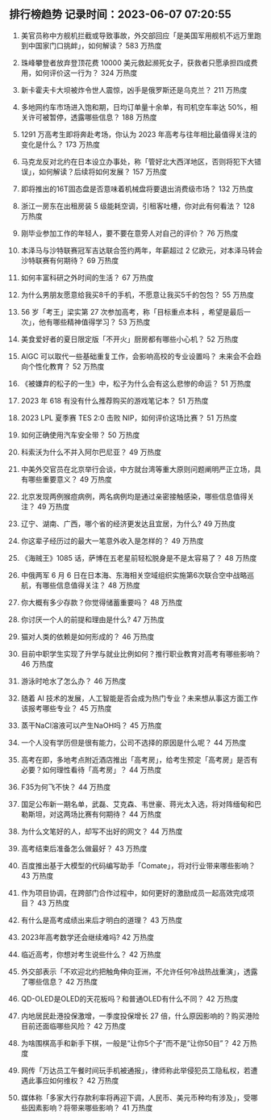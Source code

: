 
## 排行榜趋势 记录时间：2023-06-07 07:20:55
  
  1. 美官员称中方舰机拦截或导致事故，外交部回应「是美国军用舰机不远万里跑到中国家门口挑衅」，如何解读？ 583 万热度
    
  2. 珠峰攀登者放弃登顶花费 10000 美元救起濒死女子，获救者只愿承担四成费用，如何评价这一行为？ 324 万热度
    
  3. 新卡霍夫卡大坝被炸令世人震惊，凶手是俄罗斯还是乌克兰？ 211 万热度
    
  4. 多地网约车市场进入饱和期，日均订单量十余单，有司机空车率达 50%，相关许可被暂停，透露哪些信息？ 188 万热度
    
  5. 1291 万高考生即将奔赴考场，你认为 2023 年高考与往年相比最值得关注的变化是什么？ 173 万热度
    
  6. 马克龙反对北约在日本设立办事处，称「管好北大西洋地区，否则将犯下大错误」，如何解读？后续将如何发展？ 157 万热度
    
  7. 即将推出的16T固态盘是否意味着机械盘将要退出消费级市场？ 132 万热度
    
  8. 浙江一房东在出租房装 5 级能耗空调，引租客吐槽，你对此有何看法？ 128 万热度
    
  9. 刚毕业参加工作的年轻人，要不要在意旁人对自己的评价？ 76 万热度
    
  10. 本泽马与沙特联赛冠军吉达联合签约两年，年薪超过 2 亿欧元，对本泽马转会沙特联赛有何期待？ 69 万热度
    
  11. 如何丰富科研之外时间的生活？ 67 万热度
    
  12. 为什么男朋友愿意给我买8千的手机，不愿意让我买5千的包包？ 55 万热度
    
  13. 56 岁「考王」梁实第 27 次参加高考，称「目标重点本科 ，希望是最后一次」，他有哪些精神值得学习？ 53 万热度
    
  14. 美食爱好者的夏日限定版「不开火」厨房都有哪些小心机？ 52 万热度
    
  15. AIGC 可以取代一些基础重复工作，会影响高校的专业设置吗？ 未来会不会趋向个性化教育？ 52 万热度
    
  16. 《被嫌弃的松子的一生》中，松子为什么会有这么悲惨的命运？ 51 万热度
    
  17. 2023 年 618 有没有什么推荐购买的游戏笔记本？ 51 万热度
    
  18. 2023 LPL 夏季赛 TES 2:0 击败 NIP，如何评价这场比赛？ 51 万热度
    
  19. 如何正确使用汽车安全带？ 50 万热度
    
  20. 科索沃为什么不并入阿尔巴尼亚？ 49 万热度
    
  21. 中美外交官员在北京举行会谈，中方就台湾等重大原则问题阐明严正立场，具有哪些重要意义？ 49 万热度
    
  22. 北京发现两例猴痘病例，两名病例均是通过亲密接触感染，哪些信息值得关注？ 49 万热度
    
  23. 辽宁、湖南、广西，哪个省的经济更发达且宜居，为什么? 49 万热度
    
  24. 你这辈子经历过的最大一笔意外收入是怎样的？ 49 万热度
    
  25. 《海贼王》1085 话，萨博在五老星前轻松脱身是不是太容易了？ 48 万热度
    
  26. 中俄两军 6 月 6 日在日本海、东海相关空域组织实施第6次联合空中战略巡航，有哪些信息值得关注？ 48 万热度
    
  27. 你大概有多少存款？你觉得储蓄重要吗？ 48 万热度
    
  28. 你讨厌一个人的前提和理由是什么? 47 万热度
    
  29. 猫对人类的依赖是如何形成的？ 46 万热度
    
  30. 目前中职学生实现了升学与就业比例如何？推行职业教育对高考有哪些影响？ 46 万热度
    
  31. 游泳时呛水了怎么办？ 46 万热度
    
  32. 随着 AI 技术的发展，人工智能是否会成为热门专业？未来想从事这方面工作该报考哪些专业？ 45 万热度
    
  33. 蒸干NaCl溶液可以产生NaOH吗？ 45 万热度
    
  34. 一个人没有学历但是很有能力，公司不选择的原因是什么呢？ 44 万热度
    
  35. 高考在即，多地考点附近酒店推出「高考房」，给考生预定「高考房」是否有必要？如何理性看待「高考房」？ 44 万热度
    
  36. F35为何飞不快？ 44 万热度
    
  37. 国足公布新一期名单，武磊、艾克森、韦世豪、蒋光太入选，将对阵缅甸和巴勒斯坦，对这两场比赛有何期待？ 44 万热度
    
  38. 为什么文笔好的人，却写不出好的网文？ 44 万热度
    
  39. 高考结束后准备怎么做最好？ 43 万热度
    
  40. 百度推出基于大模型的代码编写助手「Comate」，将对行业带来哪些影响？ 43 万热度
    
  41. 作为项目协调，在跨部门合作过程中，如何更好的激励成员一起高效完成项目？ 43 万热度
    
  42. 有什么是高考成绩出来后才明白的道理？ 43 万热度
    
  43. 2023年高考数学还会继续难吗? 42 万热度
    
  44. 临近高考，你想对考生说些什么？ 42 万热度
    
  45. 外交部表示「不欢迎北约把触角伸向亚洲，不允许任何冷战热战重演」，透露了哪些信息？ 42 万热度
    
  46. QD-OLED是OLED的天花板吗？和普通OLED有什么不同？ 42 万热度
    
  47. 内地居民赴港投保激增，一季度投保增长 27 倍，什么原因影响的？购买港险目前还面临哪些风险？ 42 万热度
    
  48. 为啥围棋高手和新手下棋，一般是“让你5个子”而不是“让你50目”？ 42 万热度
    
  49. 网传「万达员工午餐时间玩手机被通报」，律师称此举侵犯员工隐私权，若遭遇此事应如何维权？ 42 万热度
    
  50. 媒体称「多家大行存款利率将再迎下调，人民币、美元币种均有涉及」，受哪些因素影响？将带来哪些影响？ 41 万热度
    